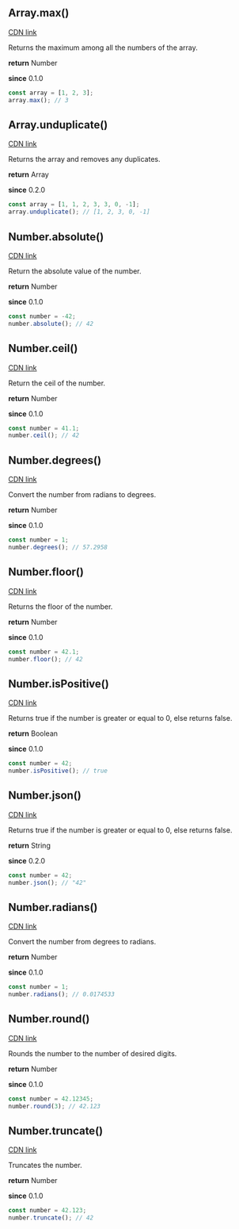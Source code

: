 


## Array.max()

[CDN link](https://unpkg.com/@khalyomede/prototype-storm@0.1.0/dist/array/max.js)

Returns the maximum among all the numbers of the array.

**return**
Number

**since** 0.1.0

```javascript
const array = [1, 2, 3];
array.max(); // 3
```
## Array.unduplicate()

[CDN link](https://unpkg.com/@khalyomede/prototype-storm@0.1.0/dist/array/unduplicate.js)

Returns the array and removes any duplicates.

**return**
Array

**since** 0.2.0

```javascript
const array = [1, 1, 2, 3, 3, 0, -1];
array.unduplicate(); // [1, 2, 3, 0, -1]
```
## Number.absolute()

[CDN link](https://unpkg.com/@khalyomede/prototype-storm@0.1.0/dist/number/absolute.js)

Return the absolute value of the number.

**return**
Number

**since** 0.1.0

```javascript
const number = -42;
number.absolute(); // 42
```
## Number.ceil()

[CDN link](https://unpkg.com/@khalyomede/prototype-storm@0.1.0/dist/number/ceil.js)

Return the ceil of the number.

**return**
Number

**since** 0.1.0

```javascript
const number = 41.1;
number.ceil(); // 42
```
## Number.degrees()

[CDN link](https://unpkg.com/@khalyomede/prototype-storm@0.1.0/dist/number/degrees.js)

Convert the number from radians to degrees.

**return**
Number

**since** 0.1.0

```javascript
const number = 1;
number.degrees(); // 57.2958
```
## Number.floor()

[CDN link](https://unpkg.com/@khalyomede/prototype-storm@0.1.0/dist/number/floor.js)

Returns the floor of the number.

**return**
Number

**since** 0.1.0

```javascript
const number = 42.1;
number.floor(); // 42
```
## Number.isPositive()

[CDN link](https://unpkg.com/@khalyomede/prototype-storm@0.1.0/dist/number/is-positive.js)

Returns true if the number is greater or equal to 0, else returns false.

**return**
Boolean

**since** 0.1.0

```javascript
const number = 42;
number.isPositive(); // true
```
## Number.json()

[CDN link](https://unpkg.com/@khalyomede/prototype-storm@0.1.0/dist/number/json.js)

Returns true if the number is greater or equal to 0, else returns false.

**return**
String

**since** 0.2.0

```javascript
const number = 42;
number.json(); // "42"
```
## Number.radians()

[CDN link](https://unpkg.com/@khalyomede/prototype-storm@0.1.0/dist/number/radians.js)

Convert the number from degrees to radians.

**return**
Number

**since** 0.1.0

```javascript
const number = 1;
number.radians(); // 0.0174533
```
## Number.round()

[CDN link](https://unpkg.com/@khalyomede/prototype-storm@0.1.0/dist/number/round.js)

Rounds the number to the number of desired digits.

**return**
Number

**since** 0.1.0

```javascript
const number = 42.12345;
number.round(3); // 42.123
```
## Number.truncate()

[CDN link](https://unpkg.com/@khalyomede/prototype-storm@0.1.0/dist/number/truncate.js)

Truncates the number.

**return**
Number

**since** 0.1.0

```javascript
const number = 42.123;
number.truncate(); // 42
```